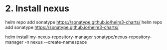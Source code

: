 # 2. Install nexus

helm repo add sonatype https://sonatype.github.io/helm3-charts/
helm repo add sonatype https://sonatype.github.io/helm3-charts/


helm install my-nexus-repository-manager sonatype/nexus-repository-manager -n nexus --create-namespace
